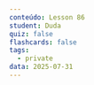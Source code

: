 ```yaml
---
conteúdo: Lesson 86
student: Duda
quiz: false
flashcards: false
tags:
  - private
data: 2025-07-31
---
```

